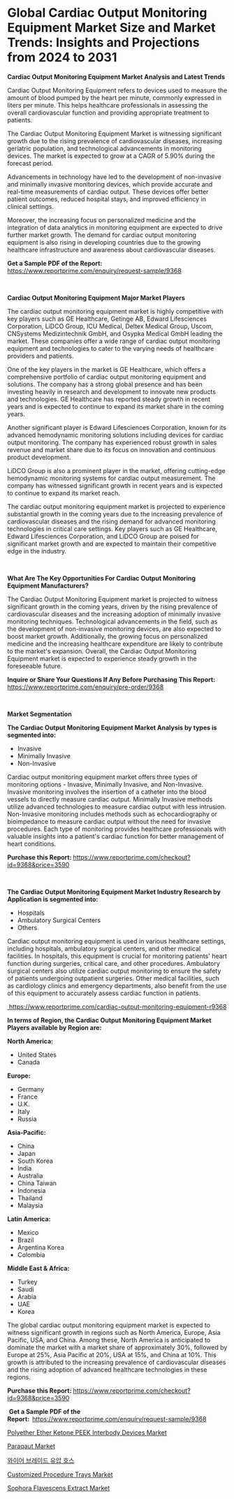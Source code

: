 <p><h1>Global Cardiac Output Monitoring Equipment Market Size and Market Trends: Insights and Projections from 2024 to 2031</h1></p><p><strong>Cardiac Output Monitoring Equipment Market Analysis and Latest Trends</strong></p>
<p><p>Cardiac Output Monitoring Equipment refers to devices used to measure the amount of blood pumped by the heart per minute, commonly expressed in liters per minute. This helps healthcare professionals in assessing the overall cardiovascular function and providing appropriate treatment to patients.</p><p>The Cardiac Output Monitoring Equipment Market is witnessing significant growth due to the rising prevalence of cardiovascular diseases, increasing geriatric population, and technological advancements in monitoring devices. The market is expected to grow at a CAGR of 5.90% during the forecast period.</p><p>Advancements in technology have led to the development of non-invasive and minimally invasive monitoring devices, which provide accurate and real-time measurements of cardiac output. These devices offer better patient outcomes, reduced hospital stays, and improved efficiency in clinical settings.</p><p>Moreover, the increasing focus on personalized medicine and the integration of data analytics in monitoring equipment are expected to drive further market growth. The demand for cardiac output monitoring equipment is also rising in developing countries due to the growing healthcare infrastructure and awareness about cardiovascular diseases.</p></p>
<p><strong>Get a Sample PDF of the Report:&nbsp;</strong> <a href="https://www.reportprime.com/enquiry/request-sample/9368">https://www.reportprime.com/enquiry/request-sample/9368</a></p>
<p>&nbsp;</p>
<p><strong>Cardiac Output Monitoring Equipment Major Market Players</strong></p>
<p><p>The cardiac output monitoring equipment market is highly competitive with key players such as GE Healthcare, Getinge AB, Edward Lifesciences Corporation, LiDCO Group, ICU Medical, Deltex Medical Group, Uscom, CNSystems Medizintechnik GmbH, and Osypka Medical GmbH leading the market. These companies offer a wide range of cardiac output monitoring equipment and technologies to cater to the varying needs of healthcare providers and patients.</p><p>One of the key players in the market is GE Healthcare, which offers a comprehensive portfolio of cardiac output monitoring equipment and solutions. The company has a strong global presence and has been investing heavily in research and development to innovate new products and technologies. GE Healthcare has reported steady growth in recent years and is expected to continue to expand its market share in the coming years.</p><p>Another significant player is Edward Lifesciences Corporation, known for its advanced hemodynamic monitoring solutions including devices for cardiac output monitoring. The company has experienced robust growth in sales revenue and market share due to its focus on innovation and continuous product development.</p><p>LiDCO Group is also a prominent player in the market, offering cutting-edge hemodynamic monitoring systems for cardiac output measurement. The company has witnessed significant growth in recent years and is expected to continue to expand its market reach.</p><p>The cardiac output monitoring equipment market is projected to experience substantial growth in the coming years due to the increasing prevalence of cardiovascular diseases and the rising demand for advanced monitoring technologies in critical care settings. Key players such as GE Healthcare, Edward Lifesciences Corporation, and LiDCO Group are poised for significant market growth and are expected to maintain their competitive edge in the industry.</p></p>
<p>&nbsp;</p>
<p><strong>What Are The Key Opportunities For Cardiac Output Monitoring Equipment Manufacturers?</strong></p>
<p><p>The Cardiac Output Monitoring Equipment market is projected to witness significant growth in the coming years, driven by the rising prevalence of cardiovascular diseases and the increasing adoption of minimally invasive monitoring techniques. Technological advancements in the field, such as the development of non-invasive monitoring devices, are also expected to boost market growth. Additionally, the growing focus on personalized medicine and the increasing healthcare expenditure are likely to contribute to the market's expansion. Overall, the Cardiac Output Monitoring Equipment market is expected to experience steady growth in the foreseeable future.</p></p>
<p><strong>Inquire or Share Your Questions If Any Before Purchasing This Report:</strong> <a href="https://www.reportprime.com/enquiry/pre-order/9368">https://www.reportprime.com/enquiry/pre-order/9368</a></p>
<p>&nbsp;</p>
<p><strong>Market Segmentation</strong></p>
<p><strong>The Cardiac Output Monitoring Equipment Market Analysis by types is segmented into:</strong></p>
<p><ul><li>Invasive</li><li>Minimally Invasive</li><li>Non-Invasive</li></ul></p>
<p><p>Cardiac output monitoring equipment market offers three types of monitoring options - Invasive, Minimally Invasive, and Non-Invasive. Invasive monitoring involves the insertion of a catheter into the blood vessels to directly measure cardiac output. Minimally Invasive methods utilize advanced technologies to measure cardiac output with less intrusion. Non-Invasive monitoring includes methods such as echocardiography or bioimpedance to measure cardiac output without the need for invasive procedures. Each type of monitoring provides healthcare professionals with valuable insights into a patient's cardiac function for better management of heart conditions.</p></p>
<p><strong>Purchase this Report:&nbsp;</strong><a href="https://www.reportprime.com/checkout?id=9368&price=3590">https://www.reportprime.com/checkout?id=9368&price=3590</a></p>
<p>&nbsp;</p>
<p><strong>The Cardiac Output Monitoring Equipment Market Industry Research by Application is segmented into:</strong></p>
<p><ul><li>Hospitals</li><li>Ambulatory Surgical Centers</li><li>Others</li></ul></p>
<p><p>Cardiac output monitoring equipment is used in various healthcare settings, including hospitals, ambulatory surgical centers, and other medical facilities. In hospitals, this equipment is crucial for monitoring patients' heart function during surgeries, critical care, and other procedures. Ambulatory surgical centers also utilize cardiac output monitoring to ensure the safety of patients undergoing outpatient surgeries. Other medical facilities, such as cardiology clinics and emergency departments, also benefit from the use of this equipment to accurately assess cardiac function in patients.</p></p>
<p><a href="https://www.reportprime.com/cardiac-output-monitoring-equipment-r9368">&nbsp;https://www.reportprime.com/cardiac-output-monitoring-equipment-r9368</a></p>
<p><strong>In terms of Region, the Cardiac Output Monitoring Equipment Market Players available by Region are:</strong></p>
<p>
    <p> <strong> North America: </strong>
        <ul>
            <li>United States</li>
            <li>Canada</li>
        </ul>
        </p> 
    <p> <strong> Europe: </strong>
        <ul>
            <li>Germany</li>
            <li>France</li>
            <li>U.K.</li>
            <li>Italy</li>
            <li>Russia</li>
        </ul>
        </p> 
    <p> <strong> Asia-Pacific: </strong>
        <ul>
            <li>China</li>
            <li>Japan</li>
            <li>South Korea</li>
            <li>India</li>
            <li>Australia</li>
            <li>China Taiwan</li>
            <li>Indonesia</li>
            <li>Thailand</li>
            <li>Malaysia</li>
        </ul>
        </p> 
    <p> <strong> Latin America: </strong>
        <ul>
            <li>Mexico</li>
            <li>Brazil</li>
            <li>Argentina Korea</li>
            <li>Colombia</li>
        </ul>
        </p> 
    <p> <strong> Middle East & Africa: </strong>
        <ul>
            <li>Turkey</li>
            <li>Saudi</li>
            <li>Arabia</li>
            <li>UAE</li>
            <li>Korea</li>
        </ul>
    </p>
    </p>
<p><p>The global cardiac output monitoring equipment market is expected to witness significant growth in regions such as North America, Europe, Asia Pacific, USA, and China. Among these, North America is anticipated to dominate the market with a market share of approximately 30%, followed by Europe at 25%, Asia Pacific at 20%, USA at 15%, and China at 10%. This growth is attributed to the increasing prevalence of cardiovascular diseases and the rising adoption of advanced healthcare technologies in these regions.</p></p>
<p><strong>Purchase this Report: </strong><a href="https://www.reportprime.com/checkout?id=9368&price=3590">https://www.reportprime.com/checkout?id=9368&price=3590</a></p>
<p>&nbsp;<strong>Get a Sample PDF of the Report:&nbsp;&nbsp;</strong><a href="https://www.reportprime.com/enquiry/request-sample/9368">https://www.reportprime.com/enquiry/request-sample/9368</a></p>
<p><strong></strong></p>
<p><p><a href="https://github.com/tamvrosiya/Market-Research-Report-List-3/blob/main/polyether-ether-ketone-peek-interbody-devices-market.md">Polyether Ether Ketone PEEK Interbody Devices Market</a></p><p><a href="https://issuu.com/reportprime-2/docs/paraqaut-market-size-2030.pptx">Paraqaut Market</a></p><p><a href="https://github.com/hzumrdvas204296/Market-Research-Report-List-1/blob/main/873577321368.md">와이어 브레이드 유압 호스</a></p><p><a href="https://github.com/changoleonlaverguenzanoexiste/Market-Research-Report-List-2/blob/main/customized-procedure-trays-market.md">Customized Procedure Trays Market</a></p><p><a href="https://issuu.com/reportprime-2/docs/sophora-flavescens-extract-market-size-2030.pptx">Sophora Flavescens Extract Market</a></p></p>